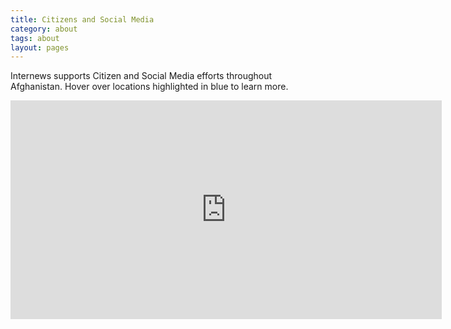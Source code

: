 ```yaml
---
title: Citizens and Social Media
category: about
tags: about
layout: pages
---
```



Internews supports Citizen and Social Media efforts throughout Afghanistan. Hover over locations highlighted in blue to learn more. 

<iframe width='690' height='350' frameBorder='0' src='http://a.tiles.mapbox.com/v3/internews-af.map-gwugm30r.html#5/34.461/70.467'> </iframe>
